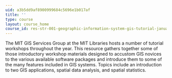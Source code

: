 ```yaml
---
uid: a3b5dd9af8900999684c5696e1b017af
title: ''
type: course
layout: course_home
course_id: res-str-001-geographic-information-system-gis-tutorial-january-iap-2016
---
```

The MIT GIS Services Group at the MIT Libraries hosts a number of tutorial workshops throughout the year. This resource gathers together some of those introductory workshop materials designed to accustom GIS novices to the various available software packages and introduce them to some of the many features included in GIS systems. Topics include an introduction to two GIS applications, spatial data analysis, and spatial statistics.
